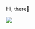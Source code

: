 Hi, there👋
<div style="display: flex; justify-content: space-between; align-items: center;">
  <a href="https://github.com/anuraghazra/github-readme-stats">
  <img src="https://github-readme-stats.vercel.app/api?username=Co9xs&count_private=true&show_icons=true" />
</a>
</div>

